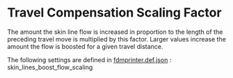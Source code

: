 # Travel Compensation Scaling Factor

The amount the skin line flow is increased in proportion to the length of the preceding travel move is multiplied by this factor. Larger values increase the amount the flow is boosted for a given travel distance.

The following settings are defined in [fdmprinter.def.json](https://github.com/smartavionics/Cura/blob/mb-master/resources/definitions/fdmprinter.def.json) : skin_lines_boost_flow_scaling

